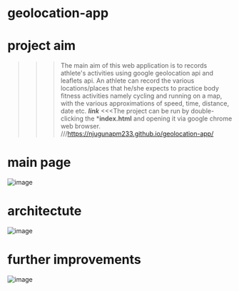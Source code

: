 # geolocation-app

# project aim
>>>The main aim of this web application is to records athlete's activities using google geolocation api and leaflets api.
>>>An athlete can record the various locations/places that he/she expects to practice body fitness activities namely cycling and running on a map, with the various approximations of speed, time, distance, date etc.
***link***
<<<The project can be run by double-clicking the ***index.html** and opening it via google chrome web browser.
///https://njugunapm233.github.io/geolocation-app/

# main page
![image](https://user-images.githubusercontent.com/44283776/127511075-00463b70-4f4d-4536-a9e4-e0b6b464770a.png)

# architectute
![image](https://user-images.githubusercontent.com/44283776/127511344-12ec1a32-cd03-4fae-9c5d-d04a04b4612c.png)

# further improvements
![image](https://user-images.githubusercontent.com/44283776/127511616-9281704a-af0e-42fd-afbe-d9c78b1506b8.png)

